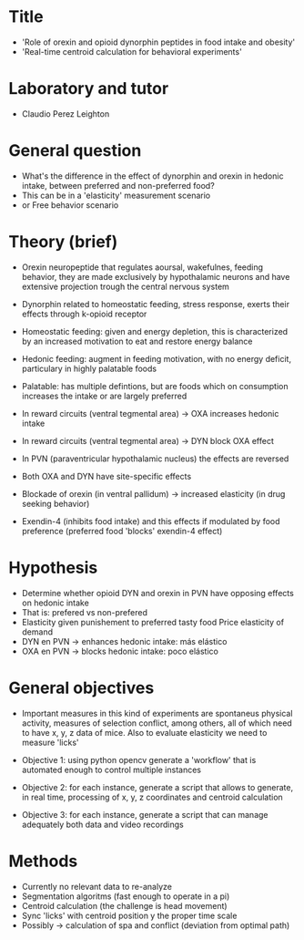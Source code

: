 # Title

- 'Role of orexin and opioid dynorphin peptides in food intake and obesity'
- 'Real-time centroid calculation for behavioral experiments'

# Laboratory and tutor

- Claudio Perez Leighton

# General question

- What's the difference in the effect of dynorphin and orexin in hedonic intake, between preferred and non-preferred food?
- This can be in a 'elasticity' measurement scenario
- or Free behavior scenario

# Theory (brief)

- Orexin neuropeptide that regulates aoursal, wakefulnes, feeding behavior, they are made exclusively by hypothalamic neurons and have extensive projection trough the central nervous system

- Dynorphin related to homeostatic feeding, stress response, exerts their effects through k-opioid receptor

- Homeostatic feeding: given and energy depletion, this is characterized by an increased motivation to eat and restore energy balance

- Hedonic feeding: augment in feeding motivation, with no energy deficit, particulary in highly palatable foods

- Palatable: has multiple defintions, but are foods which on consumption increases the intake or are largely preferred

- In reward circuits (ventral tegmental area) -> OXA increases hedonic intake

- In reward circuits (ventral tegmental area) -> DYN block OXA effect

- In PVN (paraventricular hypothalamic nucleus) the effects are reversed

- Both OXA and DYN have site-specific effects

- Blockade of orexin (in ventral pallidum) -> increased elasticity (in drug seeking behavior)

- Exendin-4 (inhibits food intake) and this effects if modulated by food preference (preferred food 'blocks' exendin-4 effect)

# Hypothesis

- Determine whether opioid DYN and orexin in PVN have opposing effects on hedonic intake
- That is: prefered vs non-prefered
- Elasticity given punishement to preferred tasty food
Price elasticity of demand
- DYN en PVN -> enhances hedonic intake: más elástico
- OXA en PVN -> blocks hedonic intake: poco elástico

# General objectives

- Important measures in this kind of experiments are spontaneus physical activity, measures of selection conflict, among others, all of which need to have x, y, z data of mice. Also to evaluate elasticity we need to measure 'licks'

- Objective 1: using python opencv generate a 'workflow' that is automated enough to control multiple instances
- Objective 2: for each instance, generate a script that allows to generate, in real time, processing of x, y, z coordinates and centroid calculation
- Objective 3: for each instance, generate a script that can manage adequately both data and video recordings

# Methods

- Currently no relevant data to re-analyze
- Segmentation algoritms (fast enough to operate in a pi)
- Centroid calculation (the challenge is head movement)
- Sync 'licks' with centroid position y the proper time scale
- Possibly -> calculation of spa and conflict (deviation from optimal path)
